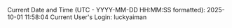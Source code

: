 Current Date and Time (UTC - YYYY-MM-DD HH:MM:SS formatted): 2025-10-01 11:58:04
Current User's Login: luckyaiman
